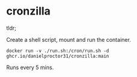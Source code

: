 # cronzilla

tldr;

Create a shell script, mount and run the container.

`docker run -v ./run.sh:/cron/run.sh -d ghcr.io/danielproctor31/cronzilla:main`

Runs every 5 mins.
